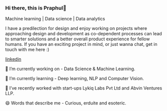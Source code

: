 ### Hi there, this is Praphul👋


Machine learning | Data science | Data analytics 

I have a predilection for design and enjoy working on projects where approaching design and development as co-dependent processes can lead to smarter solutions and a better overall product experience for fellow humans. If you have an exciting project in mind, or just wanna chat, get in touch with me here :)


[linkedin](https://www.linkedin.com/in/praphul-k-o/)

🔭 I’m currently working on - Data Science & Machine Learning.

🌱 I’m currently learning - Deep learning, NLP and Computer Vision.

👯 I’ve recently worked with start-ups Lykiq Labs Pvt Ltd and Abvin Ventures LLP.

😄 Words that describe me - Curious, erduite and esoteric.
